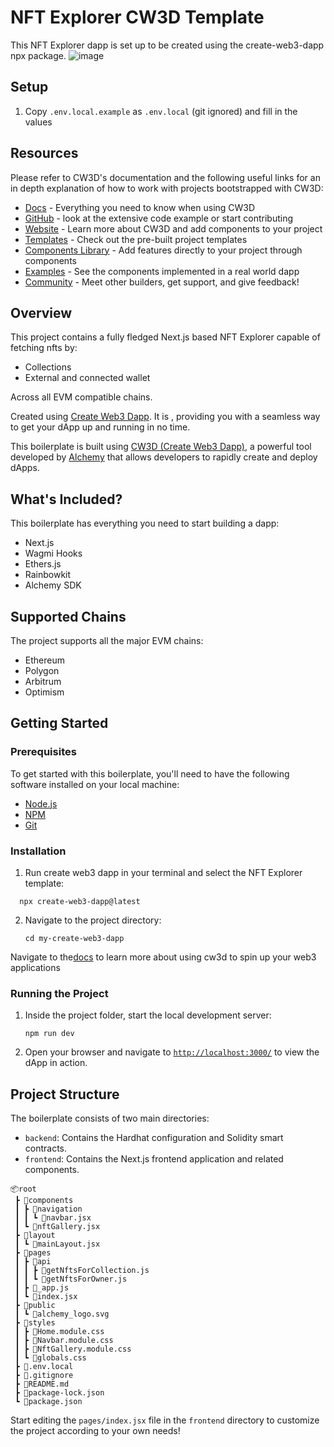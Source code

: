 # NFT Explorer CW3D Template

This NFT Explorer dapp is set up to be created using the create-web3-dapp npx package.
![image](https://user-images.githubusercontent.com/72762629/235919616-ba92fb9e-c171-4d7f-a928-862c80009075.png)

## Setup

1. Copy `.env.local.example` as `.env.local` (git ignored) and fill in the values

## Resources
Please refer to CW3D's documentation and the following useful links for an in depth explanation of how to work with projects bootstrapped with CW3D:

-   [Docs](https://docs.alchemy.com/docs/create-web3-dapp) - Everything you need to know when using CW3D
-   [GitHub](https://github.com/alchemyplatform/create-web3-dapp) - look at the extensive code example or start contributing
-   [Website](https://createweb3dapp.alchemy.com) - Learn more about CW3D and add components to your project
-   [Templates](https://createweb3dapp.alchemy.com/#templates) - Check out the pre-built project templates
-   [Components Library](https://createweb3dapp.alchemy.com/#components) - Add features directly to your project through components
-   [Examples](https://github.com/alchemyplatform/create-web3-dapp-examples) - See the components implemented in a real world dapp
-   [Community](https://t.me/createweb3dapp) - Meet other builders, get support, and give feedback!

## Overview

This project contains a fully fledged Next.js based NFT Explorer capable of fetching nfts by:
- Collections
- External and connected wallet

Across all EVM compatible chains.

Created using [Create Web3 Dapp](https://github.com/alchemyplatform/create-web3-dapp). It is , providing you with a seamless way to get your dApp up and running in no time.

This boilerplate is built using [CW3D (Create Web3 Dapp)](https://github.com/alchemyplatform/create-web3-dapp), a powerful tool developed by [Alchemy](https://www.alchemy.com/) that allows developers to rapidly create and deploy dApps.

## What's Included?

This boilerplate has everything you need to start building a dapp:

- Next.js
- Wagmi Hooks
- Ethers.js
- Rainbowkit
- Alchemy SDK

## Supported Chains

The project supports all the major EVM chains:

 - Ethereum
 - Polygon
 - Arbitrum
 - Optimism


## Getting Started

### Prerequisites

To get started with this boilerplate, you'll need to have the following software installed on your local machine:

- [Node.js](https://nodejs.org/)
- [NPM](https://www.npmjs.com/)
- [Git](https://git-scm.com/)

### Installation

1. Run create web3 dapp in your terminal and select the NFT Explorer template:
  ```
    npx create-web3-dapp@latest 
  ```

  
2. Navigate to the project directory:
   ```
   cd my-create-web3-dapp
   ```

  
Navigate to the[docs](https://docs.alchemy.com/docs/create-web3-dapp) to learn more about using cw3d to spin up your web3 applications


### Running the Project

1. Inside the project folder, start the local development server:
   ```
   npm run dev
   ```
2. Open your browser and navigate to [`http://localhost:3000/`](http://localhost:3000/) to view the dApp in action.


## Project Structure

The boilerplate consists of two main directories:

- `backend`: Contains the Hardhat configuration and Solidity smart contracts.
- `frontend`: Contains the Next.js frontend application and related components.

```
📦root
 ┣ 📂components
 ┃ ┣ 📂navigation
 ┃ ┃ ┗ 📜navbar.jsx
 ┃ ┗ 📜nftGallery.jsx
 ┣ 📂layout
 ┃ ┗ 📜mainLayout.jsx
 ┣ 📂pages
 ┃ ┣ 📂api
 ┃ ┃ ┣ 📜getNftsForCollection.js
 ┃ ┃ ┗ 📜getNftsForOwner.js
 ┃ ┣ 📜_app.js
 ┃ ┗ 📜index.jsx
 ┣ 📂public
 ┃ ┗ 📜alchemy_logo.svg
 ┣ 📂styles
 ┃ ┣ 📜Home.module.css
 ┃ ┣ 📜Navbar.module.css
 ┃ ┣ 📜NftGallery.module.css
 ┃ ┗ 📜globals.css
 ┣ 📜.env.local
 ┣ 📜.gitignore
 ┣ 📜README.md
 ┣ 📜package-lock.json
 ┗ 📜package.json
```

Start editing the `pages/index.jsx` file in the `frontend` directory to customize the project according to your own needs!

